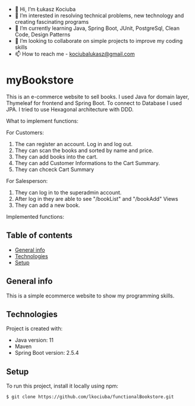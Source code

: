 - 👋 Hi, I’m Łukasz Kociuba
- 👀 I’m interested in resolving technical problems, new technology and creating fascinating programs
- 🌱 I’m currently learning Java, Spring Boot, JUnit, PostgreSql, Clean Code, Design Patterns
- 💞️ I’m looking to collaborate on simple projects to improve my coding skills
- 📫 How to reach me - kociubalukasz@gmail.com

# myBookstore
This is an e-commerce website to sell books. I used Java for domain layer, Thymeleaf for frontend and Spring Boot. 
To connect to Database I used JPA. I tried to use Hexagonal architecture with DDD.

What to implement functions:

For Customers:
1. The can register an account. Log in and log out.
2. They can scan the books and sorted by name and price.
3. They can add books into the cart.
4. They can add Customer Informations to the Cart Summary.
5. They can chceck Cart Summary


For Salesperson:
1. They can log in to the superadmin account.
2. After log in they are able to see "/bookList" and "/bookAdd" Views
3. They can add a new book.

Implemented functions:


## Table of contents
* [General info](#general-info)
* [Technologies](#technologies)
* [Setup](#setup)

## General info
This is a simple ecommerce website to show my programming skills.
	
## Technologies
Project is created with:
* Java version: 11
* Maven
* Spring Boot version: 2.5.4
	
## Setup
To run this project, install it locally using npm:

```
$ git clone https://github.com/lkociuba/functionalBookstore.git
```
